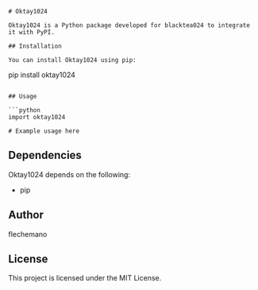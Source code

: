 
```
# Oktay1024

Oktay1024 is a Python package developed for blacktea024 to integrate it with PyPI.

## Installation

You can install Oktay1024 using pip:

```
pip install oktay1024
```

## Usage

```python
import oktay1024

# Example usage here
```

## Dependencies

Oktay1024 depends on the following:
- pip

## Author

flechemano

## License

This project is licensed under the MIT License.
```

